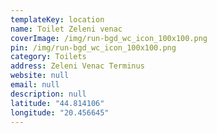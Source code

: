 ```yaml
---
templateKey: location
name: Toilet Zeleni venac
coverImage: /img/run-bgd_wc_icon_100x100.png
pin: /img/run-bgd_wc_icon_100x100.png
category: Toilets
address: Zeleni Venac Terminus
website: null
email: null
description: null
latitude: "44.814106"
longitude: "20.456645"
---
```

